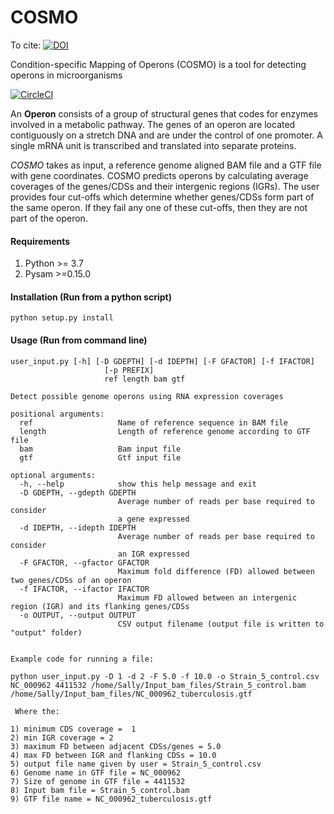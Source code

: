 # COSMO

To cite: [![DOI](https://zenodo.org/badge/182076507.svg)](https://zenodo.org/badge/latestdoi/182076507)

Condition-specific Mapping of Operons (COSMO) is a tool for detecting operons in microorganisms

[![CircleCI](https://circleci.com/gh/hocinebendou/tb_operon_detection.svg?style=svg)](https://circleci.com/gh/hocinebendou/tb_operon_detection)

An **Operon** consists of a group of structural genes that codes for enzymes involved in a metabolic pathway.
The genes of an operon are located contiguously on a stretch DNA and are under the control of one promoter.
A single mRNA unit is transcribed and translated into separate proteins.

*COSMO* takes as input, a reference genome aligned BAM file and a GTF file with gene coordinates. 
COSMO predicts operons by calculating average coverages of the genes/CDSs and their intergenic regions (IGRs). 
The user provides four cut-offs which determine whether genes/CDSs form part of the same operon. 
If they fail any one of these cut-offs, then they are not part of the operon.

#### Requirements
1. Python >= 3.7
2. Pysam >=0.15.0

#### Installation (Run from a python script)
```
python setup.py install  
```

#### Usage (Run from command line)
```
user_input.py [-h] [-D GDEPTH] [-d IDEPTH] [-F GFACTOR] [-f IFACTOR]
                     [-p PREFIX]
                     ref length bam gtf

Detect possible genome operons using RNA expression coverages

positional arguments:
  ref                   Name of reference sequence in BAM file
  length                Length of reference genome according to GTF file
  bam                   Bam input file
  gtf                   Gtf input file

optional arguments:
  -h, --help            show this help message and exit
  -D GDEPTH, --gdepth GDEPTH
                        Average number of reads per base required to consider
                        a gene expressed
  -d IDEPTH, --idepth IDEPTH
                        Average number of reads per base required to consider
                        an IGR expressed
  -F GFACTOR, --gfactor GFACTOR
                        Maximum fold difference (FD) allowed between two genes/CDSs of an operon
  -f IFACTOR, --ifactor IFACTOR
                        Maximum FD allowed between an intergenic region (IGR) and its flanking genes/CDSs
  -o OUTPUT, --output OUTPUT
                        CSV output filename (output file is written to "output" folder)
                        

Example code for running a file:

python user_input.py -D 1 -d 2 -F 5.0 -f 10.0 -o Strain_5_control.csv NC_000962 4411532 /home/Sally/Input_bam_files/Strain_5_control.bam /home/Sally/Input_bam_files/NC_000962_tuberculosis.gtf

 Where the:

1) minimum CDS coverage =  1
2) min IGR coverage = 2
3) maximum FD between adjacent CDSs/genes = 5.0
4) max FD between IGR and flanking CDSs = 10.0
5) output file name given by user = Strain_5_control.csv 
6) Genome name in GTF file = NC_000962 
7) Size of genome in GTF file = 4411532
8) Input bam file = Strain_5_control.bam 
9) GTF file name = NC_000962_tuberculosis.gtf

```    
